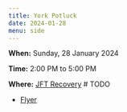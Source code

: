 ```yaml
---
title: York Potluck
date: 2024-01-28
menu: side
---
```


**When:** Sunday, 28 January 2024
<!--more-->

**Time:** 2:00 PM to 5:00 PM

**Where:** [JFT Recovery](/meetings/TODO/) # TODO

- [Flyer](/events/york-potluck.pdf)
